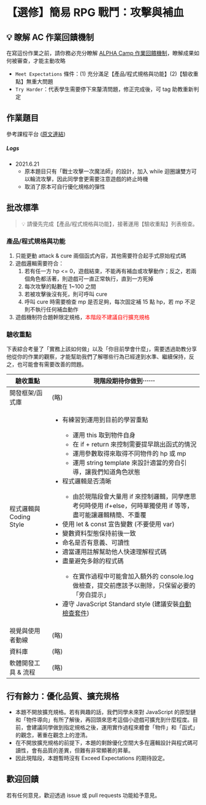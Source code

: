 # 【選修】簡易 RPG 戰鬥：攻擊與補血

## 💡 瞭解 AC 作業回饋機制

在寫這份作業之前，請你務必充分瞭解 <a href="https://github.com/ALPHACamp/web-grading-rubic" target="_blank">ALPHA Camp 作業回饋機制</a>，瞭解成果如何被審查，才能主動攻略

- `Meet Expectations` 條件：(1) 充分滿足【產品/程式規格與功能】(2)【驗收重點】無重大問題
- `Try Harder`：代表學生需要停下來釐清問題，修正完成後，可 tag 助教重新判定

## 作業題目

參考課程平台 (<a href="https://lighthouse.alphacamp.co/courses/98/assignments/2964" target="_blank">原文連結</a>)

##### Logs

- 2021.6.21
  - 原本題目只有「戰士攻擊一次魔法師」的設計，加入 while 迴圈讓雙方可以輪流攻擊，因此同學會更需要注意遊戲的終止時機
  - 取消了原本可自行優化規格的彈性

## 批改標準

> 💡  請優先完成【產品/程式規格與功能】，接著運用【驗收重點】列表檢查。

### 產品/程式規格與功能

1. 只能更動 attack & cure 兩個函式內容，其他需要符合起手式原始程式碼
2. 遊戲邏輯需要符合：
   1. 若有任一方 hp <= 0，遊戲結束，不能再有補血或攻擊動作；反之，若兩個角色都活著，則遊戲可一直正常執行，直到一方死掉
   2. 每次攻擊的點數在 1~100 之間
   3. 若被攻擊後沒有死，則可呼叫 cure
   4. 呼叫 cure 時需要檢查 mp 是否足夠，每次固定補 15 點 hp，若 mp 不足則不執行任何補血動作
3. 遊戲機制符合題幹限定規格，<span style="color: red">本階段不建議自行擴充規格</span>

### 驗收重點

下表綜合考量了「實務上該如何做」以及「你目前學會什麼」，需要透過助教分享他從你的作業的觀察，才能幫助我們了解哪些行為已經達到水準、繼續保持，反之，也可能會有需要改善的問題。

<table>
  <thead>
    <tr>
      <th>驗收重點</td>
      <th>現階段期待你做到⋯⋯</td>
    </tr>
  </thead>
  <tbody>
    <tr>
      <td>開發框架/函式庫</td>
      <td>(略)</td>
    </tr>
    <tr>
      <td>程式邏輯與 Coding Style</td>
      <td>
        <ul>
         <li>有練習到運用到目前的學習重點</li>
          <ul>
            <li>運用 this 取到物件自身</li>
            <li>在 if + return 來控制需要提早跳出函式的情況</li>
            <li>運用參數取得來取得不同物件的 hp 或 mp</li>
            <li>運用 string template 來設計適當的旁白引導，讓我們知道角色狀態</li>
          </ul>
          <li>程式邏輯是否清晰</li>
          <ul>
            <li>由於現階段會大量用 if 來控制邏輯，同學應思考何時使用 if+else，何時單獨使用 if 等等，盡可能讓邏輯精簡、不重覆</li>
          </ul>
          <li>使用 let & const 宣告變數 (不要使用 var)</li>
          <li>變數資料型態保持前後一致</li>
          <li>命名是否有意義、可讀性</li>
          <li>適當運用註解幫助他人快速理解程式碼</li>
          <li>盡量避免多餘的程式碼</li>
          <ul>
            <li>在實作過程中可能會加入額外的 console.log 做檢查，提交前應該予以刪除，只保留必要的「旁白提示」</li>
          </ul>
          <li>遵守 JavaScript Standard style (建議安裝<a href="https://standardjs.com/index.html#install" target="_blank">自動檢查套件</a>)</li>
        </ul>
      </td>
    </tr>
      <tr>
      <td>視覺與使用者動線</td>
      <td>(略)</td>
    </tr>
    <tr>
      <td>資料庫</td>
      <td>(略)</td>
    </tr>
      <tr>
      <td>軟體開發工具 & 流程</td>
      <td>(略)</td>
    </tr>
  </tbody>
</table>

## 行有餘力：優化品質、擴充規格

- 本題不開放擴充規格。若有興趣的話，我們同學未來對 JavaScript 的原型鏈和「物件導向」有所了解後，再回頭來思考這個小遊戲可擴充到什麼程度。目前，會建議同學做到指定規格之後，運用實作過程來體會「物件」和「函式」的觀念，著重在觀念上的澄清。
- 在不開放擴充規格的前提下，本題的剩餘優化空間大多在邏輯設計與程式碼可讀性，會有品質的差異，但難有非常顯著的昇華。
- 因此現階段，本題暫時沒有 Exceed Expectations 的期待設定。

## 歡迎回饋

若有任何意見，歡迎透過 issue 或 pull requests 功能給予意見。
